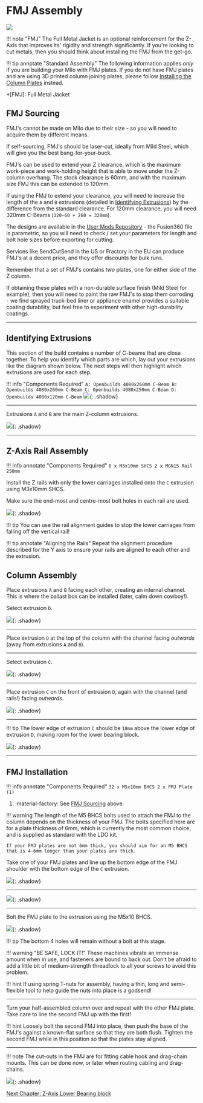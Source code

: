 # FMJ Assembly

![](../img/fmj_assembly/fmj_assembly.png)

!!! note "FMJ"
    The Full Metal Jacket is an optional reinforcement for the Z-Axis that improves its' rigidity and strength significantly. If you're looking to cut metals, then you should think about installing the FMJ from the get-go.

!!! tip annotate "Standard Assembly"
    The following information applies _only_ if you are building your Milo with FMJ plates. If you do not have FMJ plates and are using 3D printed column joining plates, please follow [Installing the Column Plates](./60_z_axis_assembly.md#installing-the-column-plates) instead.

*[FMJ]: Full Metal Jacket

## FMJ Sourcing
FMJ's cannot be made on Milo due to their size - so you will need to acquire them by different means.

<!-- Check the [Sourcing Guide](../../bom/sourcing_guide.md) for FMJ kits. !-->

If self-sourcing, FMJ's should be laser-cut, ideally from Mild Steel, which will give you the best bang-for-your-buck.

FMJ's can be used to extend your Z clearance, which is the maximum work-piece and work-holding height that is able to move under the Z-column overhang. The stock clearance is 60mm, and with the maximum size FMJ this can be extended to 120mm.

If using the FMJ to extend your clearance, you will need to increase the length of the `A` and `B` extrusions (detailed in [Identifying Extrusions](#identifying-extrusions)) by the difference from the standard clearance. For 120mm clearance, you will need 320mm C-Beams (`120-60 + 260 = 320mm`).

The designs are available in the [User Mods Repository](https://github.com/MillenniumMachines/UserMods/tree/main/Millennium-Milo-V1.5-MODS/Techmorphic/Techmorphic-FMJ-para-plates) - the Fusion360 file is parametric, so you will need to check / set your parameters for length and bolt hole sizes before exporting for cutting.

Services like SendCutSend in the US or Fractory in the EU can produce FMJ's at a decent price, and they offer discounts for bulk runs.

Remember that a set of FMJ's contains _two_ plates, one for either side of the Z column.

If obtaining these plates with a non-durable surface finish (Mild Steel for example), then you will need to  paint the raw FMJ's to stop them corroding - we find sprayed truck-bed liner or appliance enamel provides a suitable coating durability, but feel free to experiment with other high-durability coatings.

---

## Identifying Extrusions

This section of the build contains a number of C-beams that are close together. To help you identify which parts are which, lay out your extrusions like the diagram shown below. The next steps will then highlight which extrusions are used for each step.

!!! info "Components Required"
    ```
    A: Openbuilds 4080x260mm C-Beam
    B: Openbuilds 4080x260mm C-Beam
    C: Openbuilds 4080x250mm C-Beam
    D: Openbuilds 4080x120mm C-Beam
    ```
![](../img/z_axis_assembly/y_axis_step_42.png){: .shadow}

---

Extrusions `A` and `B` are the main Z-column extrusions.

![](../img/z_axis_assembly/y_axis_step_43.png){: .shadow}

---

## Z-Axis Rail Assembly

!!! info annotate "Components Required"
    ```
    8 x M3x10mm SHCS
    2 x MGN15 Rail 250mm
    ```

Install the Z rails with only the lower carriages installed onto the `C` extrusion using M3x10mm SHCS.

Make sure the end-most and centre-most bolt holes in each rail are used.

![](../img/fmj_assembly/fmj_step_0.png){: .shadow}

!!! tip
    You can use the rail alignment guides to stop the lower carriages from falling off the vertical rail!

!!! tip annotate "Aligning the Rails"
    Repeat the alignment procedure described for the Y axis to ensure your rails are aligned to each other and the extrusion. 

## Column Assembly

Place extrusions `A` and `B` facing each other, creating an internal channel. This is where the ballast box can be installed (later, calm down cowboy!).

Select extrusion `D`.

![](../img/z_axis_assembly/y_axis_step_45.png){: .shadow}

---

Place  extrusion `D` at the top of the column with the channel facing _outwards_ (away from extrusions `A` and `B`).

---

Select extrusion `C`.

![](../img/z_axis_assembly/y_axis_step_44.png){: .shadow}

---

Place extrusion `C` on the front of extrusion `D`, again with the channel (and rails!) facing _outwards_.

![](../img/fmj_assembly/fmj_step_1.png){: .shadow}

---

!!! tip
    The lower edge of extrusion `C` should be `18mm` above the lower edge of extrusion `D`, making room for the lower bearing block.

![](../img/z_axis_assembly/y_axis_step_51.png){: .shadow}

---

## FMJ Installation

!!! info annotate "Components Required"
    ```
    32 x M5x10mm BHCS
    2 x FMJ Plate (1)
    ```
1. :material-factory: See [FMJ Sourcing](#fmj-sourcing) above.

!!! warning
    The length of the M5 BHCS bolts used to attach the FMJ to the column depends on the thickness of your FMJ. The bolts specified here are for a plate thickness of 6mm, which is currently the most common choice, and is supplied as standard with the LDO kit.

    If your FMJ plates are not 6mm thick, you should aim for an M5 BHCS that is 4-6mm longer than your plates are thick.

Take one of your FMJ plates and line up the bottom edge of the FMJ shoulder with the bottom edge of the `C` extrusion.

![](../img/fmj_assembly/fmj_step_2.png){: .shadow}

---
![](../img/fmj_assembly/fmj_step_3.png){: .shadow}

---

Bolt the FMJ plate to the extrusion using the M5x10 BHCS.

![](../img/fmj_assembly/fmj_step_4.png){: .shadow}

!!! tip
    The bottom 4 holes will remain without a bolt at this stage.

!!! warning "BE SAFE, LOCK IT!"
    These machines vibrate an immense amount when in use, and fasteners are bound to back out. Don't be afraid to add a little bit of medium-strength threadlock to all your screws to avoid this problem.

!!! hint
    If using spring T-nuts for assembly, having a thin, long and semi-flexible tool to help guide the nuts into place is a godsend!

---

Turn your half-assembled column over and repeat with the other FMJ plate. Take care to line the second FMJ up with the first!

!!! hint
    Loosely bolt the second FMJ into place, then push the base of the FMJ's against a known-flat surface so that they are both flush.
    Tighten the second FMJ while in this position so that the plates stay aligned.

---

!!! note
    The cut-outs in the FMJ are for fitting cable hook and drag-chain mounts. This can be done now, or later when routing cabling and drag-chains.

![](../img/fmj_assembly/fmj_step_5.png){: .shadow}


[Next Chapter: Z-Axis Lower Bearing block](./60_z_axis_assembly.md#lower-bearing-block)